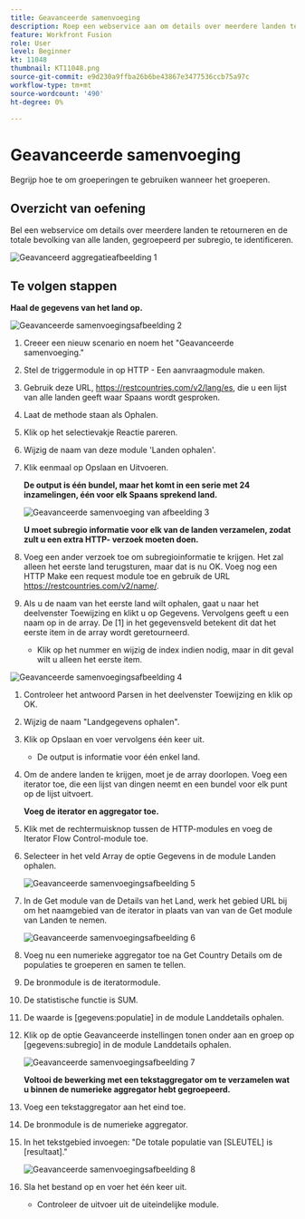 ```yaml
---
title: Geavanceerde samenvoeging
description: Roep een webservice aan om details over meerdere landen te retourneren en om de bevolking te identificeren, gegroepeerd per subregio.
feature: Workfront Fusion
role: User
level: Beginner
kt: 11048
thumbnail: KT11048.png
source-git-commit: e9d230a9ffba26b6be43867e3477536ccb75a97c
workflow-type: tm+mt
source-wordcount: '490'
ht-degree: 0%

---
```



# Geavanceerde samenvoeging

Begrijp hoe te om groeperingen te gebruiken wanneer het groeperen.

## Overzicht van oefening

Bel een webservice om details over meerdere landen te retourneren en de totale bevolking van alle landen, gegroepeerd per subregio, te identificeren.

![Geavanceerd aggregatieafbeelding 1](../12-exercises/assets/advanced-aggregation-walkthrough-1.png)

## Te volgen stappen

**Haal de gegevens van het land op.**

![Geavanceerde samenvoegingsafbeelding 2](../12-exercises/assets/advanced-aggregation-walkthrough-2.png)

1. Creeer een nieuw scenario en noem het &quot;Geavanceerde samenvoeging.&quot;
1. Stel de triggermodule in op HTTP - Een aanvraagmodule maken.
1. Gebruik deze URL, https://restcountries.com/v2/lang/es, die u een lijst van alle landen geeft waar Spaans wordt gesproken.
1. Laat de methode staan als Ophalen.
1. Klik op het selectievakje Reactie pareren.
1. Wijzig de naam van deze module &#39;Landen ophalen&#39;.
1. Klik eenmaal op Opslaan en Uitvoeren.

   **De output is één bundel, maar het komt in een serie met 24 inzamelingen, één voor elk Spaans sprekend land.**

   ![Geavanceerde samenvoeging van afbeelding 3](../12-exercises/assets/advanced-aggregation-walkthrough-3.png)

   **U moet subregio informatie voor elk van de landen verzamelen, zodat zult u een extra HTTP- verzoek moeten doen.**

1. Voeg een ander verzoek toe om subregioinformatie te krijgen. Het zal alleen het eerste land terugsturen, maar dat is nu OK. Voeg nog een HTTP Make een request module toe en gebruik de URL https://restcountries.com/v2/name/.
1. Als u de naam van het eerste land wilt ophalen, gaat u naar het deelvenster Toewijzing en klikt u op Gegevens. Vervolgens geeft u een naam op in de array. De [1] in het gegevensveld betekent dit dat het eerste item in de array wordt geretourneerd.

   + Klik op het nummer en wijzig de index indien nodig, maar in dit geval wilt u alleen het eerste item.

![Geavanceerde samenvoegingsafbeelding 4](../12-exercises/assets/advanced-aggregation-walkthrough-4.png)

1. Controleer het antwoord Parsen in het deelvenster Toewijzing en klik op OK.
1. Wijzig de naam &quot;Landgegevens ophalen&quot;.
1. Klik op Opslaan en voer vervolgens één keer uit.

   + De output is informatie voor één enkel land.

1. Om de andere landen te krijgen, moet je de array doorlopen. Voeg een iterator toe, die een lijst van dingen neemt en een bundel voor elk punt op de lijst uitvoert.

   **Voeg de iterator en aggregator toe.**

1. Klik met de rechtermuisknop tussen de HTTP-modules en voeg de Iterator Flow Control-module toe.
1. Selecteer in het veld Array de optie Gegevens in de module Landen ophalen.

   ![Geavanceerde samenvoegingsafbeelding 5](../12-exercises/assets/advanced-aggregation-walkthrough-5.png)

1. In de Get module van de Details van het Land, werk het gebied URL bij om het naamgebied van de iterator in plaats van van van de Get module van Landen te nemen.

   ![Geavanceerde samenvoegingsafbeelding 6](../12-exercises/assets/advanced-aggregation-walkthrough-6.png)

1. Voeg nu een numerieke aggregator toe na Get Country Details om de populaties te groeperen en samen te tellen.
1. De bronmodule is de iteratormodule.
1. De statistische functie is SUM.
1. De waarde is [gegevens:populatie] in de module Landdetails ophalen.
1. Klik op de optie Geavanceerde instellingen tonen onder aan en groep op [gegevens:subregio] in de module Landdetails ophalen.

   ![Geavanceerde samenvoegingsafbeelding 7](../12-exercises/assets/advanced-aggregation-walkthrough-7.png)

   **Voltooi de bewerking met een tekstaggregator om te verzamelen wat u binnen de numerieke aggregator hebt gegroepeerd.**

1. Voeg een tekstaggregator aan het eind toe.
1. De bronmodule is de numerieke aggregator.
1. In het tekstgebied invoegen: &quot;De totale populatie van [SLEUTEL] is [resultaat].&quot;

   ![Geavanceerde samenvoegingsafbeelding 8](../12-exercises/assets/advanced-aggregation-walkthrough-8.png)

1. Sla het bestand op en voer het één keer uit.

   + Controleer de uitvoer uit de uiteindelijke module.

